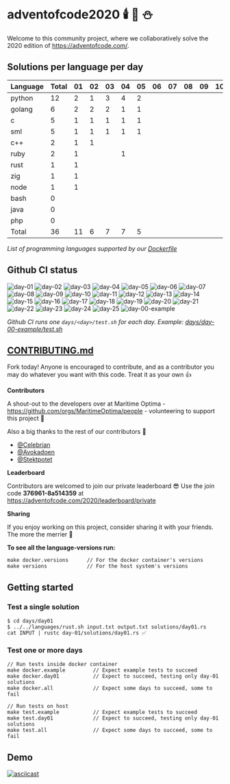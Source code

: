 # adventofcode2020 🕯️ 🎄 ⛄

Welcome to this community project, where we collaboratively solve the 2020 edition of https://adventofcode.com/.

## Solutions per language per day

| Language | Total | 01 | 02 | 03 | 04 | 05 | 06 | 07 | 08 | 09 | 10 |11|12|13|14|15|16|17|18|19|20|21|22|23|24|25|
|----------|-------|----|----|----|----|----|----|----|----|----|----|-|-|-|-|-|-|-|-|-|-|-|-|-|-|-|
| python   |    12 |  2 |  1 |  3 |  4 |  2 |    |    |    |    |    ||||||||||||||||
| golang   |     6 |  2 |  2 |  2 |  1 |  1 |    |    |    |    |    ||||||||||||||||
| c        |     5 |  1 |  1 |  1 |  1 |  1 |    |    |    |    |    ||||||||||||||||
| sml      |     5 |  1 |  1 |  1 |  1 |  1 |    |    |    |    |    ||||||||||||||||
| c++      |     2 |  1 |  1 |    |    |    |    |    |    |    |    ||||||||||||||||
| ruby     |     2 |  1 |    |    |  1 |    |    |    |    |    |    ||||||||||||||||
| rust     |     1 |  1 |    |    |    |    |    |    |    |    |    ||||||||||||||||
| zig      |     1 |  1 |    |    |    |    |    |    |    |    |    ||||||||||||||||
| node     |     1 |  1 |    |    |    |    |    |    |    |    |    ||||||||||||||||
| bash     |     0 |    |    |    |    |    |    |    |    |    |    ||||||||||||||||
| java     |     0 |    |    |    |    |    |    |    |    |    |    ||||||||||||||||
| php      |     0 |    |    |    |    |    |    |    |    |    |    ||||||||||||||||
| Total    |    36 | 11 |  6 |  7 |  7 |  5 |    |    |    |    |    ||||||||||||||||

*List of programming languages supported by our [Dockerfile](./Dockerfile)*

## Github CI status

![day-01](https://github.com/Arxcis/adventofcode2020/workflows/day-01/badge.svg)
![day-02](https://github.com/Arxcis/adventofcode2020/workflows/day-02/badge.svg)
![day-03](https://github.com/Arxcis/adventofcode2020/workflows/day-03/badge.svg)
![day-04](https://github.com/Arxcis/adventofcode2020/workflows/day-04/badge.svg)
![day-05](https://github.com/Arxcis/adventofcode2020/workflows/day-05/badge.svg)
![day-06](https://github.com/Arxcis/adventofcode2020/workflows/day-06/badge.svg)
![day-07](https://github.com/Arxcis/adventofcode2020/workflows/day-07/badge.svg)
![day-08](https://github.com/Arxcis/adventofcode2020/workflows/day-08/badge.svg)
![day-09](https://github.com/Arxcis/adventofcode2020/workflows/day-09/badge.svg)
![day-10](https://github.com/Arxcis/adventofcode2020/workflows/day-10/badge.svg)
![day-11](https://github.com/Arxcis/adventofcode2020/workflows/day-11/badge.svg)
![day-12](https://github.com/Arxcis/adventofcode2020/workflows/day-12/badge.svg)
![day-13](https://github.com/Arxcis/adventofcode2020/workflows/day-13/badge.svg)
![day-14](https://github.com/Arxcis/adventofcode2020/workflows/day-14/badge.svg)
![day-15](https://github.com/Arxcis/adventofcode2020/workflows/day-15/badge.svg)
![day-16](https://github.com/Arxcis/adventofcode2020/workflows/day-16/badge.svg)
![day-17](https://github.com/Arxcis/adventofcode2020/workflows/day-17/badge.svg)
![day-18](https://github.com/Arxcis/adventofcode2020/workflows/day-18/badge.svg)
![day-19](https://github.com/Arxcis/adventofcode2020/workflows/day-19/badge.svg)
![day-20](https://github.com/Arxcis/adventofcode2020/workflows/day-20/badge.svg)
![day-21](https://github.com/Arxcis/adventofcode2020/workflows/day-21/badge.svg)
![day-22](https://github.com/Arxcis/adventofcode2020/workflows/day-22/badge.svg)
![day-23](https://github.com/Arxcis/adventofcode2020/workflows/day-23/badge.svg)
![day-24](https://github.com/Arxcis/adventofcode2020/workflows/day-24/badge.svg)
![day-25](https://github.com/Arxcis/adventofcode2020/workflows/day-25/badge.svg)
![day-00-example](https://github.com/Arxcis/adventofcode2020/workflows/day-00-example/badge.svg)

*Github CI runs one `days/<day>/test.sh` for each day. Example: [days/day-00-example/test.sh](./days/day-01/test.sh)*

## [CONTRIBUTING.md](./CONTRIBUTING.md)

Fork today! Anyone is encouraged to contribute, and as a contributor you may do whatever you want with this code. Treat it as your own :+1:

**Contributors**

A shout-out to the developers over at Maritime Optima - https://github.com/orgs/MaritimeOptima/people - volunteering to support this project :pray:

Also a big thanks to the rest of our contributors :tada:
- [@Celebrian](https://github.com/Celebrian)
- [@Avokadoen](https://github.com/Avokadoen)
- [@Stektpotet](https://github.com/Stektpotet)

**Leaderboard**

Contributors are welcomed to join our private leaderboard :sunglasses: Use the join code **376961-8a514359** at https://adventofcode.com/2020/leaderboard/private

**Sharing**

If you enjoy working on this project, consider sharing it with your friends. The more the merrier :santa:


**To see all the language-versions run:**
```
make docker.versions      // For the docker container's versions
make versions             // For the host system's versions
```

## Getting started

### Test a single solution

```
$ cd days/day01
$ ../../languages/rust.sh input.txt output.txt solutions/day01.rs
cat INPUT | rustc day-01/solutions/day01.rs ✅
```

### Test one or more days
```
// Run tests inside docker container
make docker.example         // Expect example tests to succeed
make docker.day01           // Expect to succeed, testing only day-01 solutions
make docker.all             // Expect some days to succeed, some to fail

// Run tests on host
make test.example           // Expect example tests to succeed
make test.day01             // Expect to succeed, testing only day-01 solutions
make test.all               // Expect some days to succeed, some to fail
```

## Demo

[![asciicast](https://asciinema.org/a/qVa7n8LmDnynRuBRvZzY5Kr7N.svg)](https://asciinema.org/a/qVa7n8LmDnynRuBRvZzY5Kr7N)
